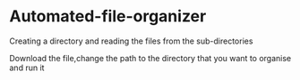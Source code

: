 # Automated-file-organizer
Creating a directory and reading the files from the sub-directories


Download the file,change the path to the directory that you want to organise and run it
